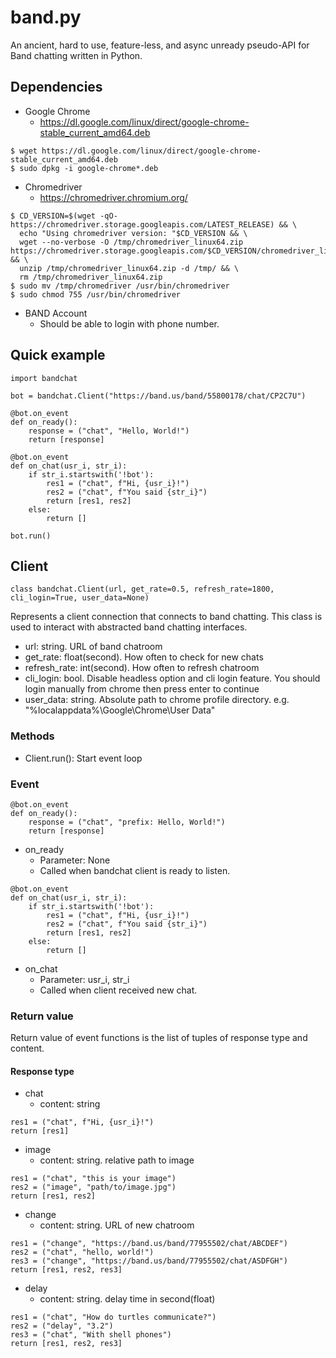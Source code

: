 band.py
=======
An ancient, hard to use, feature-less, and async unready pseudo-API for Band chatting written in Python.


Dependencies
------------
* Google Chrome
  * https://dl.google.com/linux/direct/google-chrome-stable_current_amd64.deb
```
$ wget https://dl.google.com/linux/direct/google-chrome-stable_current_amd64.deb
$ sudo dpkg -i google-chrome*.deb
```

* Chromedriver
  * https://chromedriver.chromium.org/
```
$ CD_VERSION=$(wget -qO- https://chromedriver.storage.googleapis.com/LATEST_RELEASE) && \
  echo "Using chromedriver version: "$CD_VERSION && \
  wget --no-verbose -O /tmp/chromedriver_linux64.zip https://chromedriver.storage.googleapis.com/$CD_VERSION/chromedriver_linux64.zip && \
  unzip /tmp/chromedriver_linux64.zip -d /tmp/ && \
  rm /tmp/chromedriver_linux64.zip
$ sudo mv /tmp/chromedriver /usr/bin/chromedriver
$ sudo chmod 755 /usr/bin/chromedriver
```

* BAND Account
  * Should be able to login with phone number.


Quick example
-------------
```
import bandchat

bot = bandchat.Client("https://band.us/band/55800178/chat/CP2C7U")

@bot.on_event
def on_ready():
    response = ("chat", "Hello, World!")
    return [response]

@bot.on_event
def on_chat(usr_i, str_i):
    if str_i.startswith('!bot'):
        res1 = ("chat", f"Hi, {usr_i}!")
        res2 = ("chat", f"You said {str_i}")
        return [res1, res2]
    else:
        return []

bot.run()
```

## Client
```
class bandchat.Client(url, get_rate=0.5, refresh_rate=1800, cli_login=True, user_data=None)
```
Represents a client connection that connects to band chatting. This class is used to interact with abstracted band chatting interfaces.

* url: string. URL of band chatroom
* get_rate: float(second). How often to check for new chats
* refresh_rate: int(second). How often to refresh chatroom
* cli_login: bool. Disable headless option and cli login feature. You should login manually from chrome then press enter to continue
* user_data: string. Absolute path to chrome profile directory. e.g. "%localappdata%\\Google\\Chrome\\User Data"

### Methods
* Client.run(): Start event loop

### Event
```
@bot.on_event
def on_ready():
    response = ("chat", "prefix: Hello, World!")
    return [response]
```
* on_ready
  * Parameter: None
  * Called when bandchat client is ready to listen.

```
@bot.on_event
def on_chat(usr_i, str_i):
    if str_i.startswith('!bot'):
        res1 = ("chat", f"Hi, {usr_i}!")
        res2 = ("chat", f"You said {str_i}")
        return [res1, res2]
    else:
        return []
```
* on_chat
  * Parameter: usr_i, str_i
  * Called when client received new chat.

### Return value
Return value of event functions is the list of tuples of response type and content.

#### Response type
* chat
  * content: string
```
res1 = ("chat", f"Hi, {usr_i}!")
return [res1]
```
* image
  * content: string. relative path to image
```
res1 = ("chat", "this is your image")
res2 = ("image", "path/to/image.jpg")
return [res1, res2]
```
* change
  * content: string. URL of new chatroom
```
res1 = ("change", "https://band.us/band/77955502/chat/ABCDEF")
res2 = ("chat", "hello, world!")
res3 = ("change", "https://band.us/band/77955502/chat/ASDFGH")
return [res1, res2, res3]
```
* delay
  * content: string. delay time in second(float)
```
res1 = ("chat", "How do turtles communicate?")
res2 = ("delay", "3.2")
res3 = ("chat", "With shell phones")
return [res1, res2, res3]
```